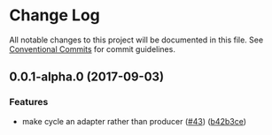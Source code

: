 # Change Log

All notable changes to this project will be documented in this file.
See [Conventional Commits](https://conventionalcommits.org) for commit guidelines.

<a name="0.0.1-alpha.0"></a>
## 0.0.1-alpha.0 (2017-09-03)


### Features

* make cycle an adapter rather than producer ([#43](https://github.com/zacharygolba/iter.js/issues/43)) ([b42b3ce](https://github.com/zacharygolba/iter.js/commit/b42b3ce))
